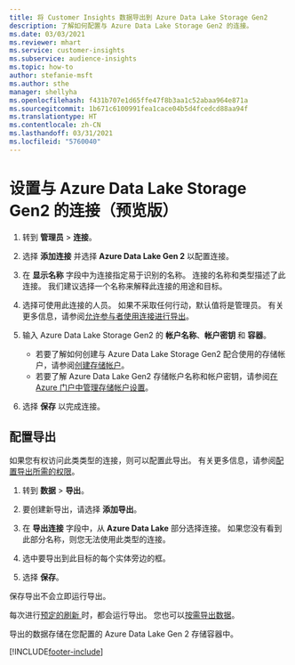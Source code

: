 ```yaml
---
title: 将 Customer Insights 数据导出到 Azure Data Lake Storage Gen2
description: 了解如何配置与 Azure Data Lake Storage Gen2 的连接。
ms.date: 03/03/2021
ms.reviewer: mhart
ms.service: customer-insights
ms.subservice: audience-insights
ms.topic: how-to
author: stefanie-msft
ms.author: sthe
manager: shellyha
ms.openlocfilehash: f431b707e1d65ffe47f8b3aa1c52abaa964e871a
ms.sourcegitcommit: 1b671c6100991fea1cace04b5d4fcedcd88aa94f
ms.translationtype: HT
ms.contentlocale: zh-CN
ms.lasthandoff: 03/31/2021
ms.locfileid: "5760040"
---
```

# <a name="set-up-the-connection-to-azure-data-lake-storage-gen2-preview"></a>设置与 Azure Data Lake Storage Gen2 的连接（预览版）

1. 转到 **管理员** > **连接**。

1. 选择 **添加连接** 并选择 **Azure Data Lake Gen 2** 以配置连接。

1. 在 **显示名称** 字段中为连接指定易于识别的名称。 连接的名称和类型描述了此连接。 我们建议选择一个名称来解释此连接的用途和目标。

1. 选择可使用此连接的人员。 如果不采取任何行动，默认值将是管理员。 有关更多信息，请参阅[允许参与者使用连接进行导出](connections.md#allow-contributors-to-use-a-connection-for-exports)。

1. 输入 Azure Data Lake Storage Gen2 的 **帐户名称**、**帐户密钥** 和 **容器**。
    - 若要了解如何创建与 Azure Data Lake Storage Gen2 配合使用的存储帐户，请参阅[创建存储帐户](/azure/storage/blobs/create-data-lake-storage-account)。 
    - 若要了解 Azure Data Lake Gen2 存储帐户名称和帐户密钥，请参阅[在 Azure 门户中管理存储帐户设置](/azure/storage/common/storage-account-manage)。

1. 选择 **保存** 以完成连接。 

## <a name="configure-an-export"></a>配置导出

如果您有权访问此类类型的连接，则可以配置此导出。 有关更多信息，请参阅[配置导出所需的权限](export-destinations.md#set-up-a-new-export)。

1. 转到 **数据** > **导出**。

1. 要创建新导出，请选择 **添加导出**。

1. 在 **导出连接** 字段中，从 **Azure Data Lake** 部分选择连接。 如果您没有看到此部分名称，则您无法使用此类型的连接。

1. 选中要导出到此目标的每个实体旁边的框。

1. 选择 **保存**。

保存导出不会立即运行导出。

每次进行[预定的刷新 ](system.md#schedule-tab)时，都会运行导出。 您也可以[按需导出数据](export-destinations.md#run-exports-on-demand)。 

导出的数据存储在您配置的 Azure Data Lake Gen 2 存储容器中。 

[!INCLUDE[footer-include](../includes/footer-banner.md)]
